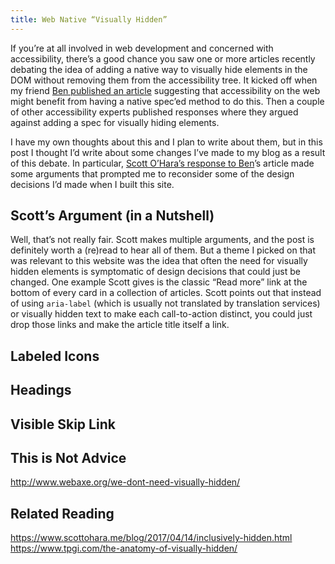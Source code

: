 ```yaml
---
title: Web Native “Visually Hidden”
---
```


If you’re at all involved in web development and concerned with accessibility, there’s a good chance you saw one or more articles recently debating the idea of adding a native way to visually hide elements in the <abbr>DOM</abbr> without removing them from the accessibility tree. It kicked off when my friend [Ben published an article](https://benmyers.dev/blog/native-visually-hidden/) suggesting that accessibility on the web might benefit from having a native spec’ed method to do this. Then a couple of other accessibility experts published responses where they argued against adding a spec for visually hiding elements.
<!-- excerpt -->

I have my own thoughts about this and I plan to write about them, but in this post I thought I’d write about some changes I’ve made to my blog as a result of this debate. In particular, [Scott O’Hara’s response to Ben](https://www.scottohara.me/blog/2023/03/21/visually-hidden-hack.html)’s article made some arguments that prompted me to reconsider some of the design decisions I’d made when I built this site.

## Scott’s Argument (in a Nutshell)

Well, that’s not really fair. Scott makes multiple arguments, and the post is definitely worth a (re)read to hear all of them. But a theme I picked on that was relevant to this website was the idea that often the need for visually hidden elements is symptomatic of design decisions that could just be changed. One example Scott gives is the classic “Read more” link at the bottom of every card in a collection of articles. Scott points out that instead of using `aria-label` (which is usually not translated by translation services) or visually hidden text to make each call-to-action distinct, you could just drop those links and make the article title itself a link.

## Labeled Icons

## Headings

## Visible Skip Link

## This is Not Advice




http://www.webaxe.org/we-dont-need-visually-hidden/

## Related Reading

https://www.scottohara.me/blog/2017/04/14/inclusively-hidden.html
https://www.tpgi.com/the-anatomy-of-visually-hidden/
